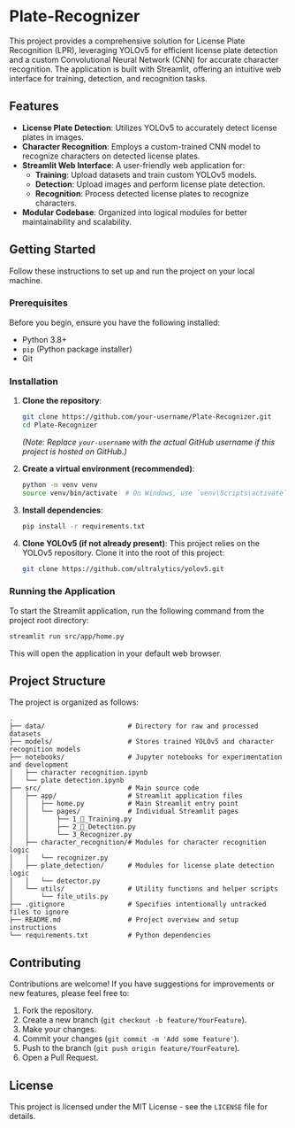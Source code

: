 # Plate-Recognizer

This project provides a comprehensive solution for License Plate Recognition (LPR), leveraging YOLOv5 for efficient license plate detection and a custom Convolutional Neural Network (CNN) for accurate character recognition. The application is built with Streamlit, offering an intuitive web interface for training, detection, and recognition tasks.

## Features

-   **License Plate Detection**: Utilizes YOLOv5 to accurately detect license plates in images.
-   **Character Recognition**: Employs a custom-trained CNN model to recognize characters on detected license plates.
-   **Streamlit Web Interface**: A user-friendly web application for:
    -   **Training**: Upload datasets and train custom YOLOv5 models.
    -   **Detection**: Upload images and perform license plate detection.
    -   **Recognition**: Process detected license plates to recognize characters.
-   **Modular Codebase**: Organized into logical modules for better maintainability and scalability.

## Getting Started

Follow these instructions to set up and run the project on your local machine.

### Prerequisites

Before you begin, ensure you have the following installed:

-   Python 3.8+
-   `pip` (Python package installer)
-   Git

### Installation

1.  **Clone the repository**:

    ```bash
    git clone https://github.com/your-username/Plate-Recognizer.git
    cd Plate-Recognizer
    ```

    *(Note: Replace `your-username` with the actual GitHub username if this project is hosted on GitHub.)*

2.  **Create a virtual environment (recommended)**:

    ```bash
    python -m venv venv
    source venv/bin/activate  # On Windows, use `venv\Scripts\activate`
    ```

3.  **Install dependencies**:

    ```bash
    pip install -r requirements.txt
    ```

4.  **Clone YOLOv5 (if not already present)**:
    This project relies on the YOLOv5 repository. Clone it into the root of this project:

    ```bash
    git clone https://github.com/ultralytics/yolov5.git
    ```

### Running the Application

To start the Streamlit application, run the following command from the project root directory:

```bash
streamlit run src/app/home.py
```

This will open the application in your default web browser.

## Project Structure

The project is organized as follows:

```
.
├── data/                     # Directory for raw and processed datasets
├── models/                   # Stores trained YOLOv5 and character recognition models
├── notebooks/                # Jupyter notebooks for experimentation and development
│   ├── character recognition.ipynb
│   └── plate detection.ipynb
├── src/                      # Main source code
│   ├── app/                  # Streamlit application files
│   │   ├── home.py           # Main Streamlit entry point
│   │   └── pages/            # Individual Streamlit pages
│   │       ├── 1_🔁_Training.py
│   │       ├── 2_📸_Detection.py
│   │       └── 3_Recognizer.py
│   ├── character_recognition/# Modules for character recognition logic
│   │   └── recognizer.py
│   ├── plate_detection/      # Modules for license plate detection logic
│   │   └── detector.py
│   └── utils/                # Utility functions and helper scripts
│       └── file_utils.py
├── .gitignore                # Specifies intentionally untracked files to ignore
├── README.md                 # Project overview and setup instructions
└── requirements.txt          # Python dependencies
```

## Contributing

Contributions are welcome! If you have suggestions for improvements or new features, please feel free to:

1.  Fork the repository.
2.  Create a new branch (`git checkout -b feature/YourFeature`).
3.  Make your changes.
4.  Commit your changes (`git commit -m 'Add some feature'`).
5.  Push to the branch (`git push origin feature/YourFeature`).
6.  Open a Pull Request.

## License

This project is licensed under the MIT License - see the `LICENSE` file for details.